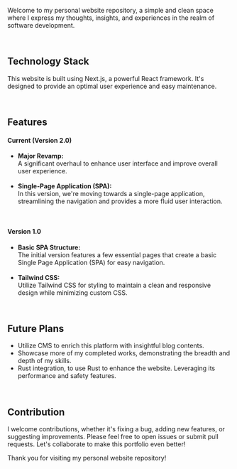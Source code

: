 
Welcome to my personal website repository, a simple and clean space where I express my thoughts, insights, and experiences in the realm of software development.

<br>

## Technology Stack

This website is built using Next.js, a powerful React framework. It's designed to provide an optimal user experience and easy maintenance.

<br>

## Features

#### Current (Version 2.0)

- **Major Revamp:**<br>
  A significant overhaul to enhance user interface and improve overall user experience.<br><br>
- **Single-Page Application (SPA):**<br>
  In this version, we're moving towards a single-page application, streamlining the navigation and provides a more fluid user interaction.

<br>

#### Version 1.0

- **Basic SPA Structure:**<br>
  The initial version features a few essential pages that create a basic Single Page Application (SPA) for easy navigation.<br><br>
- **Tailwind CSS:**<br>
  Utilize Tailwind CSS for styling to maintain a clean and responsive design while minimizing custom CSS.

<br>

## Future Plans

- Utilize CMS to enrich this platform with insightful blog contents.
- Showcase more of my completed works, demonstrating the breadth and depth of my skills.
- Rust integration, to use Rust to enhance the website. Leveraging its performance and safety features.

<br>

## Contribution

I welcome contributions, whether it's fixing a bug, adding new features, or suggesting improvements. Please feel free to open issues or submit pull requests. Let's collaborate to make this portfolio even better!

Thank you for visiting my personal website repository!
